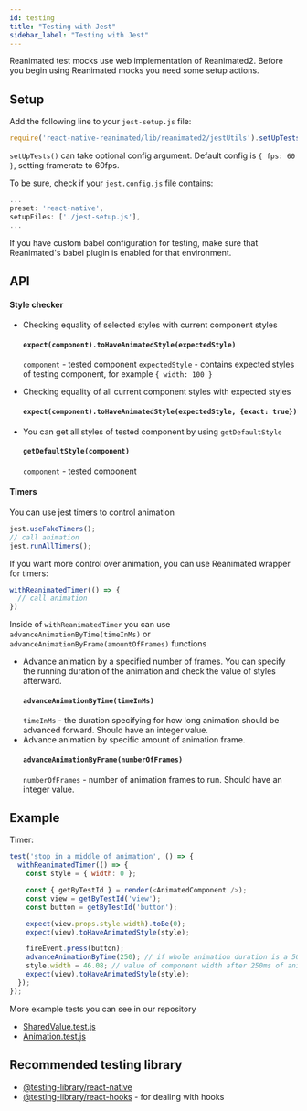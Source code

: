 ```yaml
---
id: testing
title: "Testing with Jest"
sidebar_label: "Testing with Jest"
---
```


Reanimated test mocks use web implementation of Reanimated2. Before you begin using Reanimated mocks you need some setup actions.

## Setup

Add the following line to your `jest-setup.js` file:
```js
require('react-native-reanimated/lib/reanimated2/jestUtils').setUpTests();
```
`setUpTests()` can take optional config argument. Default config is `{ fps: 60 }`, setting framerate to 60fps.

To be sure, check if your `jest.config.js` file contains:
```js
...
preset: 'react-native',
setupFiles: ['./jest-setup.js'],
...
```

If you have custom babel configuration for testing, make sure that Reanimated's babel plugin is enabled for that environment.

## API

#### Style checker
- Checking equality of selected styles with current component styles
  #### `expect(component).toHaveAnimatedStyle(expectedStyle)`
  `component` - tested component
  `expectedStyle` - contains expected styles of testing component, for example `{ width: 100 }`

- Checking equality of all current component styles with expected styles
  #### `expect(component).toHaveAnimatedStyle(expectedStyle, {exact: true})`

- You can get all styles of tested component by using `getDefaultStyle`
  #### `getDefaultStyle(component)`
  `component` - tested component

#### Timers
You can use jest timers to control animation
```js
jest.useFakeTimers();
// call animation
jest.runAllTimers();
```
If you want more control over animation, you can use Reanimated wrapper for timers:
```js
withReanimatedTimer(() => {
  // call animation
})
```
Inside of `withReanimatedTimer` you can use `advanceAnimationByTime(timeInMs)` or `advanceAnimationByFrame(amountOfFrames)` functions
- Advance animation by a specified number of frames. You can specify the running duration of the animation and check the value of styles afterward.
  #### `advanceAnimationByTime(timeInMs)`
  `timeInMs` - the duration specifying for how long animation should be advanced forward. Should have an integer value.
- Advance animation by specific amount of animation frame.
  #### `advanceAnimationByFrame(numberOfFrames)`
  `numberOfFrames` - number of animation frames to run. Should have an integer value.

## Example

Timer:

```js
test('stop in a middle of animation', () => {
  withReanimatedTimer(() => {
    const style = { width: 0 };

    const { getByTestId } = render(<AnimatedComponent />);
    const view = getByTestId('view');
    const button = getByTestId('button');

    expect(view.props.style.width).toBe(0);
    expect(view).toHaveAnimatedStyle(style);

    fireEvent.press(button);
    advanceAnimationByTime(250); // if whole animation duration is a 500ms
    style.width = 46.08; // value of component width after 250ms of animation
    expect(view).toHaveAnimatedStyle(style);
  });
});
```

More example tests you can see in our repository
- [SharedValue.test.js](https://github.com/software-mansion/react-native-reanimated/tree/main/__tests__/SharedValue.test.js)
- [Animation.test.js](https://github.com/software-mansion/react-native-reanimated/tree/main/__tests__/Animation.test.js)

## Recommended testing library

- [@testing-library/react-native](https://callstack.github.io/react-native-testing-library/)
- [@testing-library/react-hooks](https://react-hooks-testing-library.com/) - for dealing with hooks